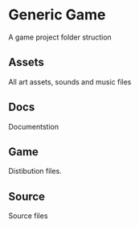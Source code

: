 # Generic Game

A game project folder struction

## Assets

All art assets, sounds and music files

## Docs

Documentstion

## Game

Distibution files.

## Source

Source files
